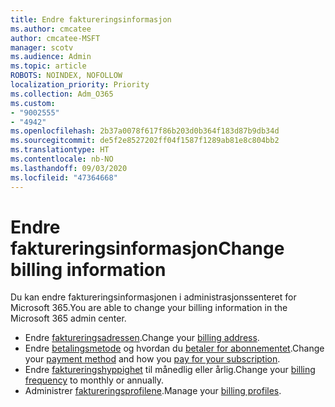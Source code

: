 ```yaml
---
title: Endre faktureringsinformasjon
ms.author: cmcatee
author: cmcatee-MSFT
manager: scotv
ms.audience: Admin
ms.topic: article
ROBOTS: NOINDEX, NOFOLLOW
localization_priority: Priority
ms.collection: Adm_O365
ms.custom:
- "9002555"
- "4942"
ms.openlocfilehash: 2b37a0078f617f86b203d0b364f183d87b9db34d
ms.sourcegitcommit: de5f2e8527202ff04f1587f1289ab81e8c804bb2
ms.translationtype: HT
ms.contentlocale: nb-NO
ms.lasthandoff: 09/03/2020
ms.locfileid: "47364668"
---
```

# <a name="change-billing-information"></a><span data-ttu-id="901e1-102">Endre faktureringsinformasjon</span><span class="sxs-lookup"><span data-stu-id="901e1-102">Change billing information</span></span>

<span data-ttu-id="901e1-103">Du kan endre faktureringsinformasjonen i administrasjonssenteret for Microsoft 365.</span><span class="sxs-lookup"><span data-stu-id="901e1-103">You are able to change your billing information in the Microsoft 365 admin center.</span></span> 

- <span data-ttu-id="901e1-104">Endre [faktureringsadressen](https://docs.microsoft.com/microsoft-365/commerce/billing-and-payments/change-your-billing-addresses).</span><span class="sxs-lookup"><span data-stu-id="901e1-104">Change your [billing address](https://docs.microsoft.com/microsoft-365/commerce/billing-and-payments/change-your-billing-addresses).</span></span>
- <span data-ttu-id="901e1-105">Endre [betalingsmetode](https://docs.microsoft.com/microsoft-365/commerce/billing-and-payments/manage-payment-methods) og hvordan du [betaler for abonnementet](https://docs.microsoft.com/microsoft-365/commerce/billing-and-payments/pay-for-your-subscription).</span><span class="sxs-lookup"><span data-stu-id="901e1-105">Change your [payment method](https://docs.microsoft.com/microsoft-365/commerce/billing-and-payments/manage-payment-methods) and how you [pay for your subscription](https://docs.microsoft.com/microsoft-365/commerce/billing-and-payments/pay-for-your-subscription).</span></span>
- <span data-ttu-id="901e1-106">Endre [faktureringshyppighet](https://docs.microsoft.com/microsoft-365/commerce/billing-and-payments/change-payment-frequency) til månedlig eller årlig.</span><span class="sxs-lookup"><span data-stu-id="901e1-106">Change your [billing frequency](https://docs.microsoft.com/microsoft-365/commerce/billing-and-payments/change-payment-frequency) to monthly or annually.</span></span>
- <span data-ttu-id="901e1-107">Administrer [faktureringsprofilene](https://docs.microsoft.com/microsoft-365/commerce/billing-and-payments/manage-billing-profiles).</span><span class="sxs-lookup"><span data-stu-id="901e1-107">Manage your [billing profiles](https://docs.microsoft.com/microsoft-365/commerce/billing-and-payments/manage-billing-profiles).</span></span>

